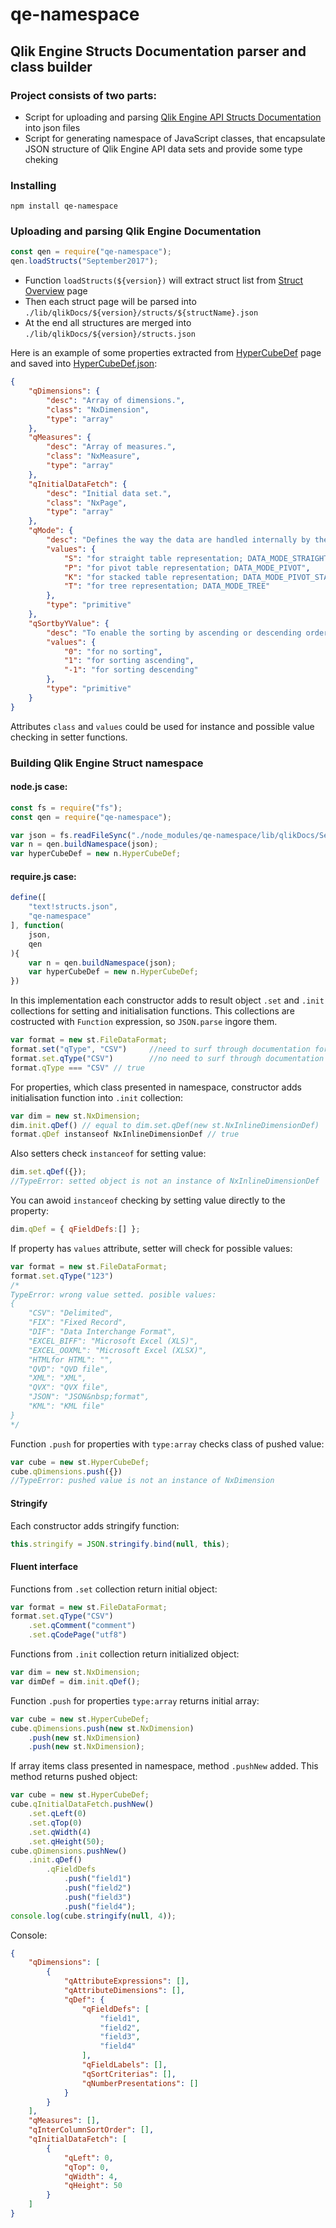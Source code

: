 # qe-namespace
## Qlik Engine Structs Documentation parser and class builder

### Project consists of two parts:
- Script for uploading and parsing [Qlik Engine API Structs Documentation](http://help.qlik.com/en-US/sense-developer/June2017/Subsystems/EngineAPI/Content/Structs/OverviewStruct.htm) into json files
- Script for generating namespace of JavaScript classes, that encapsulate JSON structure of Qlik Engine API data sets and provide some type cheking

### Installing

`npm install qe-namespace`

### Uploading and parsing Qlik Engine Documentation
 
```js
const qen = require("qe-namespace");
qen.loadStructs("September2017");
```

* Function `loadStructs(${version})` will extract struct list from [Struct Overview](http://help.qlik.com/en-US/sense-developer/September2017/Subsystems/EngineAPI/Content/Structs/OverviewStruct.htm) page
* Then each struct page will be parsed into `./lib/qlikDocs/${version}/structs/${structName}.json`
* At the end all structures are merged into `./lib/qlikDocs/${version}/structs.json`


Here is an example of some properties extracted from [HyperCubeDef](http://help.qlik.com/en-US/sense-developer/September2017/Subsystems/EngineAPI/Content/Structs/HyperCubeDef.htm) page and saved into [HyperCubeDef.json](https://github.com/inhalesulfur/qe-namespace/blob/master/lib/qlikDocs/September2017/structs/HyperCubeDef.json):
```json
{
    "qDimensions": {
        "desc": "Array of dimensions.",
        "class": "NxDimension",
        "type": "array"
    },
    "qMeasures": {
        "desc": "Array of measures.",
        "class": "NxMeasure",
        "type": "array"
    },
    "qInitialDataFetch": {
        "desc": "Initial data set.",
        "class": "NxPage",
        "type": "array"
    },
    "qMode": {
        "desc": "Defines the way the data are handled internally by the engine.\nDefault value is DATA_MODE_STRAIGHT.\nA pivot table can contain several dimensions and measures whereas a stacked pivot table can contain several dimensions but only one measure.\n",
        "values": {
            "S": "for straight table representation; DATA_MODE_STRAIGHT",
            "P": "for pivot table representation; DATA_MODE_PIVOT",
            "K": "for stacked table representation; DATA_MODE_PIVOT_STACK",
            "T": "for tree representation; DATA_MODE_TREE"
        },
        "type": "primitive"
    },
    "qSortbyYValue": {
        "desc": "To enable the sorting by ascending or descending order in the values of a measure. \nThis property applies to pivot tables and stacked pivot tables.\nIn the case of a pivot table, the measure or pseudo dimension should be defined as a top dimension. The sorting is restricted to the values of the first measure in a pivot table.\n",
        "values": {
            "0": "for no sorting",
            "1": "for sorting ascending",
            "-1": "for sorting descending"
        },
        "type": "primitive"
    }
}
```

Attributes `class` and `values` could be used for instance and possible value checking in setter functions.

### Building Qlik Engine Struct namespace

#### node.js case:
```js
const fs = require("fs");
const qen = require("qe-namespace");

var json = fs.readFileSync("./node_modules/qe-namespace/lib/qlikDocs/September2017/structs.json");
var n = qen.buildNamespace(json);
var hyperCubeDef = new n.HyperCubeDef;
```

#### require.js case:
```js
define([
    "text!structs.json",
    "qe-namespace"
], function(
    json,
    qen
){
    var n = qen.buildNamespace(json);
    var hyperCubeDef = new n.HyperCubeDef;
})
```

In this implementation each constructor adds to result object `.set` and `.init` collections for setting and initialisation functions. 
This collections are costructed with `Function` expression, so `JSON.parse` ingore them.
```js
var format = new st.FileDataFormat;
format.set("qType", "CSV")     //need to surf through documentation for possible properties
format.set.qType("CSV")        //no need to surf through documentation for possible properties
format.qType === "CSV" // true
```

For properties, which class presented in namespace, constructor adds initialisation function into `.init` collection:
```js
var dim = new st.NxDimension;
dim.init.qDef() // equal to dim.set.qDef(new st.NxInlineDimensionDef)
format.qDef instanseof NxInlineDimensionDef // true
```

Also setters check `instanceof` for setting value:
```js
dim.set.qDef({});
//TypeError: setted object is not an instance of NxInlineDimensionDef
```

You can awoid `instanceof` checking by setting value directly to the property:
```js
dim.qDef = { qFieldDefs:[] };
```

If property has `values` attribute, setter will check for possible values:
```js
var format = new st.FileDataFormat;
format.set.qType("123")
/*
TypeError: wrong value setted. posible values:
{
    "CSV": "Delimited",
    "FIX": "Fixed Record",
    "DIF": "Data Interchange Format",
    "EXCEL_BIFF": "Microsoft Excel (XLS)",
    "EXCEL_OOXML": "Microsoft Excel (XLSX)",
    "HTMLfor HTML": "",
    "QVD": "QVD file",
    "XML": "XML",
    "QVX": "QVX file",
    "JSON": "JSON&nbsp;format",
    "KML": "KML file"
}
*/
```

Function `.push` for properties with `type:array` checks class of pushed value:
```js
var cube = new st.HyperCubeDef;
cube.qDimensions.push({})
//TypeError: pushed value is not an instance of NxDimension
```

#### Stringify

Each constructor adds stringify function:
```js
this.stringify = JSON.stringify.bind(null, this);
```

#### Fluent interface

Functions from `.set` collection return initial object:
```js
var format = new st.FileDataFormat;
format.set.qType("CSV")
    .set.qComment("comment")
    .set.qCodePage("utf8")
```

Functions from `.init` collection return initialized object:
```js
var dim = new st.NxDimension;
var dimDef = dim.init.qDef();
```

Function `.push` for properties `type:array` returns initial array:
```js
var cube = new st.HyperCubeDef;
cube.qDimensions.push(new st.NxDimension)
    .push(new st.NxDimension)
    .push(new st.NxDimension);
```

If array items class presented in namespace, method `.pushNew` added. This method returns pushed object:
```js
var cube = new st.HyperCubeDef;
cube.qInitialDataFetch.pushNew()
    .set.qLeft(0)
    .set.qTop(0)
    .set.qWidth(4)
    .set.qHeight(50);
cube.qDimensions.pushNew()
    .init.qDef()
        .qFieldDefs
            .push("field1")
            .push("field2")
            .push("field3")
            .push("field4");
console.log(cube.stringify(null, 4));        
```

Console:
```json
{
    "qDimensions": [
        {
            "qAttributeExpressions": [],
            "qAttributeDimensions": [],
            "qDef": {
                "qFieldDefs": [
                    "field1",
                    "field2",
                    "field3",
                    "field4"
                ],
                "qFieldLabels": [],
                "qSortCriterias": [],
                "qNumberPresentations": []
            }
        }
    ],
    "qMeasures": [],
    "qInterColumnSortOrder": [],
    "qInitialDataFetch": [
        {
            "qLeft": 0,
            "qTop": 0,
            "qWidth": 4,
            "qHeight": 50
        }
    ]
}
```